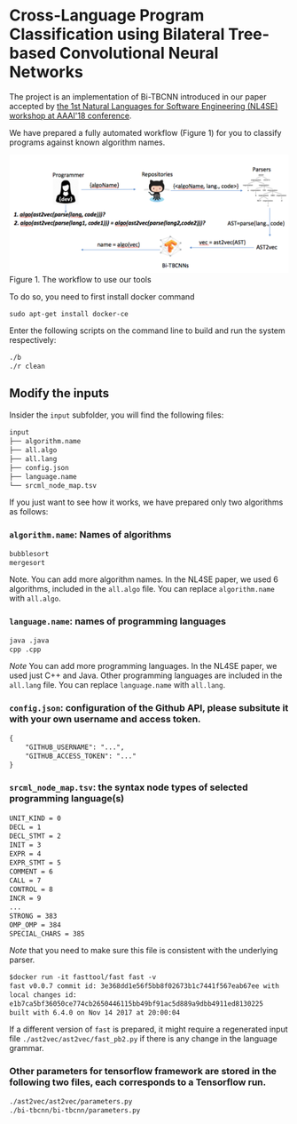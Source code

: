 # Cross-Language Program Classification using Bilateral Tree-based Convolutional Neural Networks

The project is an implementation of Bi-TBCNN introduced in our paper accepted by <a
href="https://nl4se.github.io">the 1st Natural Languages for Software
Engineering (NL4SE) workshop at AAAI'18 conference</a>.

We have prepared a fully automated workflow (Figure 1) for you to classify programs against known algorithm names.

![workflow](doc/workflow.png)
Figure 1. The workflow to use our tools

To do so, you need to first install docker command

```
sudo apt-get install docker-ce
```

Enter the following scripts on the command line to build and run the system respectively:
```
./b
./r clean
```

## Modify the inputs

Insider the `input` subfolder, you will find the following files:
```
input
├── algorithm.name
├── all.algo
├── all.lang
├── config.json
├── language.name
└── srcml_node_map.tsv
```

If you just want to see how it works, we have prepared only two algorithms as follows:

### `algorithm.name`: Names of algorithms
```
bubblesort
mergesort
```

Note. You can add more algorithm names. In the NL4SE paper, we used 6 algorithms, included in the `all.algo` file. You can replace
`algorithm.name` with `all.algo`.

### `language.name`: names of programming languages
```
java .java
cpp .cpp
```
*Note* You can add more programming languages. In the NL4SE paper, we used just C++ and Java. Other programming languages are included in the `all.lang` file. You can replace `language.name` with `all.lang`.

### `config.json`: configuration of the Github API, please subsitute it with your own username and access token. 
```
{
    "GITHUB_USERNAME": "...",
    "GITHUB_ACCESS_TOKEN": "..."
}
```

### `srcml_node_map.tsv`: the syntax node types of selected programming language(s)
```
UNIT_KIND = 0
DECL = 1
DECL_STMT = 2
INIT = 3
EXPR = 4
EXPR_STMT = 5
COMMENT = 6
CALL = 7
CONTROL = 8
INCR = 9
...
STRONG = 383
OMP_OMP = 384
SPECIAL_CHARS = 385
```

*Note* that you need to make sure this file is consistent with the underlying parser.
```
$docker run -it fasttool/fast fast -v
fast v0.0.7 commit id: 3e368dd1e56f5bb8f02673b1c7441f567eab67ee with local changes id: e1b7ca5bf36050ce774cb2650446115bb49bf91ac5d889a9dbb4911ed8130225
built with 6.4.0 on Nov 14 2017 at 20:00:04
```

If a different version of `fast` is prepared, it might require a regenerated input file `./ast2vec/ast2vec/fast_pb2.py` if there is any change in the language grammar. 

### Other parameters for tensorflow framework are stored in the following two files, each corresponds to a Tensorflow run.
```
./ast2vec/ast2vec/parameters.py
./bi-tbcnn/bi-tbcnn/parameters.py
```
